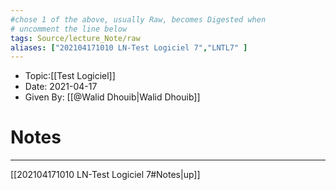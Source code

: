```yaml
---
#chose 1 of the above, usually Raw, becomes Digested when
# uncomment the line below
tags: Source/lecture_Note/raw
aliases: ["202104171010 LN-Test Logiciel 7","LNTL7" ] 
---
```

<!--topic should reference the big themes of a certain lecture, not necessarily the Title of the Course -->
* Topic:[[Test Logiciel]]
* Date: 2021-04-17
* Given By: [[@Walid Dhouib|Walid Dhouib]]


# Notes 
<!-- hello -->

---
[[202104171010 LN-Test Logiciel 7#Notes|up]]
